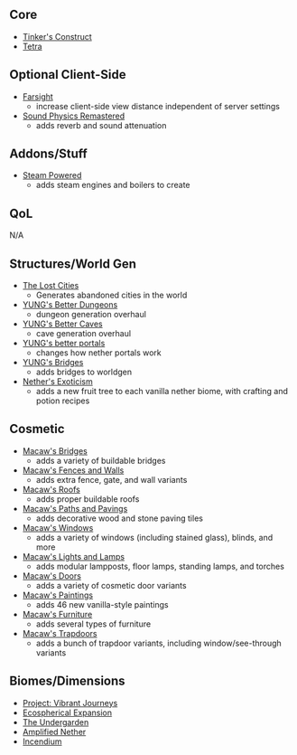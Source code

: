 ## Core

* [Tinker's Construct](https://www.curseforge.com/minecraft/mc-mods/tinkers-construct)
* [Tetra](https://www.curseforge.com/minecraft/mc-mods/tetra)

## Optional Client-Side

* [Farsight](https://www.curseforge.com/minecraft/mc-mods/farsight)
  * increase client-side view distance independent of server settings
* [Sound Physics Remastered](https://www.curseforge.com/minecraft/mc-mods/sound-physics-remastered)
  * adds reverb and sound attenuation


## Addons/Stuff

* [Steam Powered](https://www.curseforge.com/minecraft/mc-mods/steam-powered-create/files/3801079)
  * adds steam engines and boilers to create


## QoL

N/A


## Structures/World Gen

* [The Lost Cities](https://www.curseforge.com/minecraft/mc-mods/the-lost-cities)
  * Generates abandoned cities in the world
* [YUNG's Better Dungeons](https://www.curseforge.com/minecraft/mc-mods/yungs-better-dungeons)
  * dungeon generation overhaul
* [YUNG's Better Caves](https://www.curseforge.com/minecraft/mc-mods/yungs-better-caves)
  * cave generation overhaul
* [YUNG's better portals](https://www.curseforge.com/minecraft/mc-mods/yungs-better-portals)
  * changes how nether portals work
* [YUNG's Bridges](https://www.curseforge.com/minecraft/mc-mods/yungs-bridges)
  * adds bridges to worldgen
* [Nether's Exoticism](https://www.curseforge.com/minecraft/mc-mods/nethers-exoticism)
  * adds a new fruit tree to each vanilla nether biome, with crafting and potion recipes


## Cosmetic

* [Macaw's Bridges](https://www.curseforge.com/minecraft/mc-mods/macaws-bridges)
  * adds a variety of buildable bridges
* [Macaw's Fences and Walls](https://www.curseforge.com/minecraft/-mods/macaws-fences-and-walls)
  * adds extra fence, gate, and wall variants
* [Macaw's Roofs](https://www.curseforge.com/minecraft/mc-mods/macaws-roofs)
  * adds proper buildable roofs
* [Macaw's Paths and Pavings](https://www.curseforge.com/minecraft/mc-mods/macaws-paths-and-pavings)
  * adds decorative wood and stone paving tiles
* [Macaw's Windows](https://www.curseforge.com/minecraft/mc-mods/macaws-windows)
  * adds a variety of windows (including stained glass), blinds, and more
* [Macaw's Lights and Lamps](https://www.curseforge.com/minecraft/mc-mods/macaws-lights-and-lamps)
  * adds modular lampposts, floor lamps, standing lamps, and torches
* [Macaw's Doors](https://www.curseforge.com/minecraft/mc-mods/macaws-doors)
  * adds a variety of cosmetic door variants
* [Macaw's Paintings](https://www.curseforge.com/minecraft/mc-mods/macaws-paintings)
  * adds 46 new vanilla-style paintings
* [Macaw's Furniture](https://www.curseforge.com/minecraft/mc-mods/macaws-furniture)
  * adds several types of furniture
* [Macaw's Trapdoors](https://www.curseforge.com/minecraft/mc-mods/macaws-trapdoors)
  * adds a bunch of trapdoor variants, including window/see-through variants


## Biomes/Dimensions

* [Project: Vibrant Journeys](https://www.curseforge.com/minecraft/mc-mods/project-vibrant-journeys)
* [Ecospherical Expansion](https://www.curseforge.com/minecraft/mc-mods/ecospherical-expansion)
* [The Undergarden](https://www.curseforge.com/minecraft/mc-mods/the-undergarden)
* [Amplified Nether](https://www.curseforge.com/minecraft/mc-mods/amplified-nether)
* [Incendium](https://www.curseforge.com/minecraft/mc-mods/incendium)
